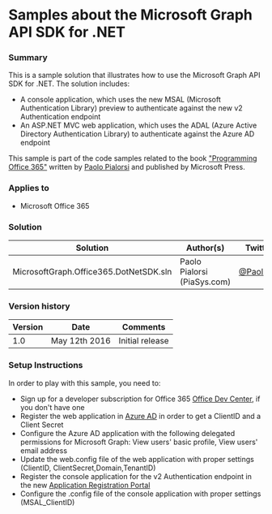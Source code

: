 # Samples about the Microsoft Graph API SDK for .NET

### Summary ###
This is a sample solution that illustrates how to use the Microsoft Graph API SDK for .NET.
The solution includes:
* A console application, which uses the new MSAL (Microsoft Authentication Library) preview to 
authenticate against the new v2 Authentication endpoint
* An ASP.NET MVC web application, which uses the ADAL (Azure Active Directory Authentication Library) to
authenticate against the Azure AD endpoint

This sample is part of the code samples related to the book ["Programming Office 365"](https://www.microsoftpressstore.com/store/programming-microsoft-office-365-includes-current-book-9781509300914) written by [Paolo Pialorsi](https://twitter.com/PaoloPia) and published by Microsoft Press.

### Applies to ###
-  Microsoft Office 365

### Solution ###
Solution | Author(s) | Twitter
---------|-----------|--------
MicrosoftGraph.Office365.DotNetSDK.sln | Paolo Pialorsi (PiaSys.com) | [@PaoloPia](https://twitter.com/PaoloPia)

### Version history ###
Version  | Date | Comments
---------| -----| --------
1.0  | May 12th 2016 | Initial release

### Setup Instructions ###
In order to play with this sample, you need to:

-  Sign up for a developer subscription for Office 365 [Office Dev Center](http://dev.office.com/), if you don't have one
-  Register the web application in [Azure AD](https://manage.windowsazure.com/) in order to get a ClientID and a Client Secret 
-  Configure the Azure AD application with the following delegated permissions for Microsoft Graph: View users' basic profile, View users' email address
-  Update the web.config file of the web application with proper settings (ClientID, ClientSecret,Domain,TenantID)
-  Register the console application for the v2 Authentication endpoint in the new [Application Registration Portal](https://apps.dev.microsoft.com/) 
-  Configure the .config file of the console application with proper settings (MSAL_ClientID)

 
